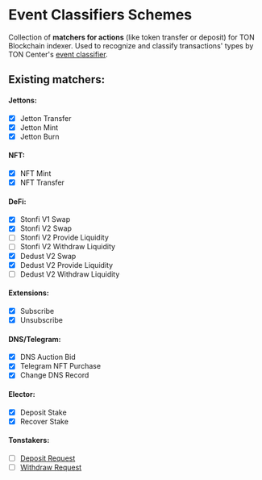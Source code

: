 # Event Classifiers Schemes

Collection of **matchers for actions** (like token transfer or deposit) for TON Blockchain indexer.
Used to recognize and classify transactions' types by TON Center's [event classifier](https://toncenter.com/api/v3/index.html#/events/api_v3_get_actions).

## Existing matchers:

#### Jettons:
- [x] Jetton Transfer
- [x] Jetton Mint
- [x] Jetton Burn

#### NFT:
- [x] NFT Mint
- [x] NFT Transfer

#### DeFi:
- [x] Stonfi V1 Swap
- [x] Stonfi V2 Swap
- [ ] Stonfi V2 Provide Liquidity
- [ ] Stonfi V2 Withdraw Liquidity
- [x] Dedust V2 Swap
- [x] Dedust V2 Provide Liquidity
- [ ] Dedust V2 Withdraw Liquidity

#### Extensions:
- [x] Subscribe
- [x] Unsubscribe

#### DNS/Telegram:
- [x] DNS Auction Bid
- [x] Telegram NFT Purchase
- [x] Change DNS Record

#### Elector:
- [x] Deposit Stake
- [x] Recover Stake

#### Tonstakers:
- [ ] [Deposit Request](schemes/tonstakers-deposit-request.json)
- [ ] [Withdraw Request](schemes/tonstakers-withdraw-request.json)
